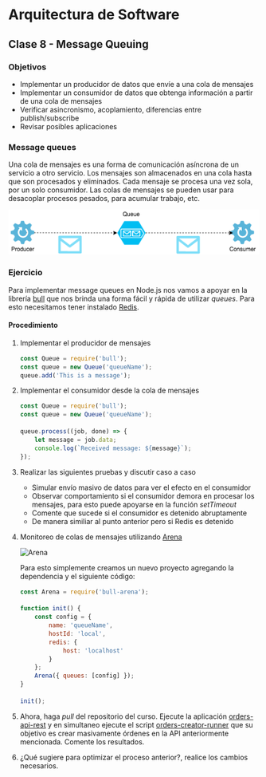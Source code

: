 # Arquitectura de Software
## Clase 8 - Message Queuing
### Objetivos

* Implementar un producidor de datos que envíe a una cola de mensajes
* Implementar un consumidor de datos que obtenga información a partir de una cola de mensajes
* Verificar asincronismo, acoplamiento, diferencias entre publish/subscribe
* Revisar posibles aplicaciones

### Message queues

Una cola de mensajes es una forma de comunicación asíncrona de un servicio a otro servicio. Los mensajes son almacenados en una cola hasta que son procesados y eliminados. Cada mensaje se procesa una vez sola, por un solo consumidor.
Las colas de mensajes se pueden usar para desacoplar procesos pesados, para acumular trabajo, etc.

![queue](queue_diagram.png)

### Ejercicio

Para implementar message queues en Node.js nos vamos a apoyar en la librería [bull](https://github.com/OptimalBits/bull) que nos brinda una forma fácil y rápida de utilizar *queues*. Para esto necesitamos tener instalado [Redis](https://redis.io/).

#### Procedimiento

1. Implementar el producidor de mensajes

    ```javascript
    const Queue = require('bull');
    const queue = new Queue('queueName');
    queue.add('This is a message');
    ```

2. Implementar el consumidor desde la cola de mensajes

    ```javascript
    const Queue = require('bull');
    const queue = new Queue('queueName');

    queue.process((job, done) => {
        let message = job.data;
        console.log(`Received message: ${message}`);
    });
    ```
3. Realizar las siguientes pruebas y discutir caso a caso
	* Simular envío masivo de datos para ver el efecto en el consumidor
	* Observar comportamiento si el consumidor demora en procesar los mensajes, para esto puede apoyarse en la función *setTimeout*
	* Comente que sucede si el consumidor es detenido abruptamente
	* De manera similiar al punto anterior pero si Redis es detenido
4. Monitoreo de colas de mensajes utilizando [Arena](https://github.com/bee-queue/arena#arena)

	![Arena](https://github.com/bee-queue/arena/blob/master/screenshots/screen2.png)

	Para esto simplemente creamos un nuevo proyecto agregando la dependencia y el siguiente código:

    ```javascript
    const Arena = require('bull-arena');

    function init() {
        const config = {
        	name: 'queueName',
            hostId: 'local',
            redis: {
				host: 'localhost'
            }
		};
        Arena({ queues: [config] });
    }

    init();
    ```

5. Ahora, haga *pull* del repositorio del curso. Ejecute la aplicación [orders-api-rest](https://github.com/pablovilas/sa-course-examples/tree/master/c8/orders-api-rest) y en simultaneo ejecute el script [orders-creator-runner](https://github.com/pablovilas/sa-course-examples/tree/master/c8/orders-creator-runner) que su objetivo es crear masivamente órdenes en la API anteriormente mencionada. Comente los resultados.
6. ¿Qué sugiere para optimizar el proceso anterior?, realice los cambios necesarios.

